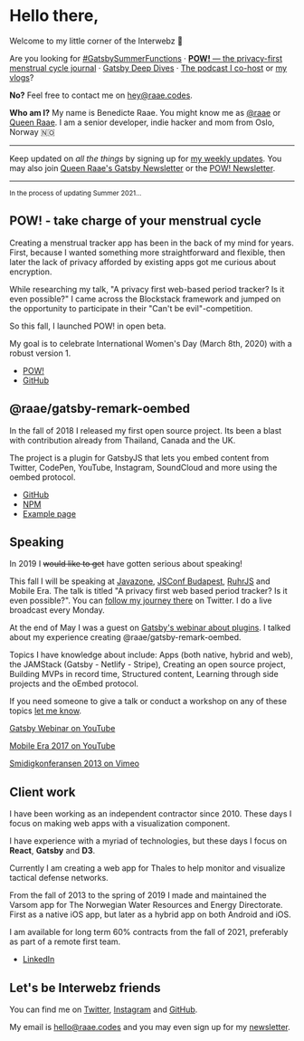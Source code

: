 # Hello there,

Welcome to my little corner of the Interwebz 👋

Are you looking for [#GatsbySummerFunctions](https://queen.raae.codes) · [**POW!** —&nbsp;the privacy-first menstrual cycle journal](https://www.usepow.app/) · [Gatsby Deep Dives](https://nattermob.dev) · [The podcast I co-host](https://www.slowandsteadypodcast.com/) or [my vlogs](https://www.youtube.com/playlist?list=PL9W-8hhRoLoOuWuMhtuaHXOSY1mMyYKYW)?

**No?** Feel free to contact me on [hey@raae.codes](mailto://hey@raae.codes).

**Who am I?** My name is Benedicte Raae. You might know me as [@raae](http://twitter.com/raae) or [Queen Raae](https://nattermob.dev). I am a senior developer, indie hacker and mom from Oslo, Norway&nbsp;🇳🇴

---

Keep updated on _all the things_ by signing up for [my weekly updates](https://lillylabs.ck.page/17c78534ba). You may also join [Queen Raae's Gatsby Newsletter](https://lillylabs.ck.page/9dfb2f4345) or the [POW! Newsletter](https://www.usepow.app/newsletter).

---

<small>In the process of updating Summer 2021&hellip;</small>

## POW! - take charge of your menstrual cycle

Creating a menstrual tracker app has been in the back of my mind for years. First, because I wanted something more straightforward and flexible, then later the lack of privacy afforded by existing apps got me curious about encryption.

While researching my talk, "A privacy first web-based period tracker? Is it even possible?" I came across the Blockstack framework and jumped on the opportunity to participate in their "Can't be evil"-competition.

So this fall, I launched POW! in open beta.

My goal is to celebrate International Women's Day (March 8th, 2020) with a robust version 1.

- [POW!](https://www.usepow.app/)
- [GitHub](https://github.com/raae/pow-app)

## @raae/gatsby-remark-oembed

In the fall of 2018 I released my first open source project. Its been a blast with contribution already from Thailand, Canada and the UK.

The project is a plugin for GatsbyJS that lets you embed content from Twitter, CodePen, YouTube, Instagram, SoundCloud and more using the oembed protocol.

- [GitHub](https://github.com/raae/gatsby-remark-oembed)
- [NPM](https://www.npmjs.com/package/@raae/gatsby-remark-oembed)
- [Example page](https://gatsby-remark-oembed.netlify.com/)

## Speaking

In 2019 I <del>would like to get</del> have gotten serious about speaking!

This fall I will be speaking at [Javazone](https://2019.javazone.no/program/15cea85e-03ca-4929-a6b3-fdb91558c24f), [JSConf Budapest](https://jsconfbp.com/speakers/benedicte_raae/), [RuhrJS](https://ruhrjs.de/speakers/benedicte-raae) and Mobile Era. The talk is titled "A privacy first web based period tracker? Is it even possible?". You can [follow my journey there](https://twitter.com/i/moments/1130526382541479936) on Twitter. I do a live broadcast every Monday.

At the end of May I was a guest on [Gatsby's webinar about plugins](https://youtu.be/QIhrbJcqKu4?t=1631). I talked about my experience creating @raae/gatsby-remark-oembed.

Topics I have knowledge about include: Apps (both native, hybrid and web), the JAMStack (Gatsby - Netlify - Stripe), Creating an open source project, Building MVPs in record time, Structured content, Learning through side projects and the oEmbed protocol.

If you need someone to give a talk or conduct a workshop on any of these topics [let me know](mailto://raae@raae.codes).

[Gatsby Webinar on YouTube](https://youtu.be/QIhrbJcqKu4?t=1631)

[Mobile Era 2017 on YouTube](https://youtu.be/EsLfbtzbMHI)

[Smidigkonferansen 2013 on Vimeo](https://vimeo.com/78634060)

## Client work

I have been working as an independent contractor since 2010. These days I focus on making web apps with a visualization component.

I have experience with a myriad of technologies, but these days I focus on **React**, **Gatsby** and **D3**.

Currently I am creating a web app for Thales to help monitor and visualize tactical defense networks.

From the fall of 2013 to the spring of 2019 I made and maintained the Varsom app for The Norwegian Water Resources and Energy Directorate. First as a native iOS app, but later as a hybrid app on both Android and iOS.

I am available for long term 60% contracts from the fall of 2021, preferably as part of a remote first team.

- [LinkedIn](https://www.linkedin.com/in/benedicteraae/)

## Let's be Interwebz friends

You can find me on [Twitter](https://twitter.com/raae), [Instagram](https://instagram.com/raae.codes) and [GitHub](https://github.com/raae).

My email is [hello@raae.codes](mailto:hello@raae.codes) and you may even sign up for my [newsletter](https://tinyletter.com/raae).
